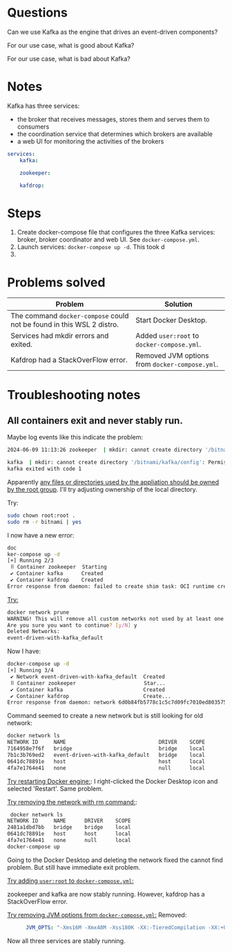 # Questions

Can we use Kafka as the engine that drives an event-driven components?

For our use case, what is good about Kafka?


For our use case, what is bad about Kafka?


# Notes
Kafka has three services:
- the broker that receives messages, stores them and serves them to consumers
- the coordination service that determines which brokers are available
- a web UI for monitoring the activities of the brokers

```yml
services:
    kafka:

    zookeeper:

    kafdrop:
```

# Steps
1. Create docker-compose file that configures the three Kafka services: broker, broker coordinator and web UI. See `docker-compose.yml`.
2. Launch services: `docker-compose up -d`. This took d
3. 

# Problems solved
| Problem | Solution |
| ---- | ---- |
| The command `docker-compose` could not be found in this WSL 2 distro. | Start Docker Desktop. |
| Services had mkdir errors and exited. | Added `user:root` to `docker-compose.yml`. |
| Kafdrop had a StackOverFlow error. | Removed JVM options from `docker-compose.yml`. |

# Troubleshooting notes
## All containers exit and never stably run.
Maybe log events like this indicate the problem:
```bash
2024-06-09 11:13:26 zookeeper  | mkdir: cannot create directory '/bitnami/zookeeper/data': Permission denied
```
```bash
kafka  | mkdir: cannot create directory '/bitnami/kafka/config': Permission denied
kafka exited with code 1
```
Apparently [any files or directories used by the appliation should be owned by the root group](https://github.com/bitnami/containers/issues/52630). I'll try adjusting ownership of the local directory. 

Try:
```bash
sudo chown root:root .
sudo rm -r bitnami | yes
```
I now have a new error:
```bash
doc
ker-compose up -d
[+] Running 2/3
 ⠿ Container zookeeper  Starting                                          1.2s 
 ✔ Container kafka      Created                                           0.0s 
 ✔ Container kafdrop    Created                                           0.0s 
Error response from daemon: failed to create shim task: OCI runtime create failed: runc create failed: unable to start container process: error during container init: error mounting "/run/desktop/mnt/host/wsl/docker-desktop-bind-mounts/Ubuntu/9324ae396053152be966ac63656914019cfb0aae4a67f96aac13c441ac52ce88" to rootfs at "/bitnami/zookeeper": mount /run/desktop/mnt/host/wsl/docker-desktop-bind-mounts/Ubuntu/9324ae396053152be966ac63656914019cfb0aae4a67f96aac13c441ac52ce88:/bitnami/zookeeper (via /proc/self/fd/9), flags: 0x5000: no such file or directory: unknown
```

[Try:](https://stackoverflow.com/a/74662602)
```bash
docker network prune
WARNING! This will remove all custom networks not used by at least one container.
Are you sure you want to continue? [y/N] y
Deleted Networks:
event-driven-with-kafka_default
```

Now I have:
```bash
docker-compose up -d
[+] Running 3/4
 ✔ Network event-driven-with-kafka_default  Created                       0.2s 
 ⠿ Container zookeeper                      Star...                       0.4s 
 ✔ Container kafka                          Created                       0.0s 
 ✔ Container kafdrop                        Create...                     0.0s 
Error response from daemon: network 6d0b84fb5778c1c5c7d09fc7010ed803575d9862a635a391aea899b7f9bcaac4 not found
```

Command seemed to create a new network but is still looking for old network:
```bash
docker network ls
NETWORK ID     NAME                              DRIVER    SCOPE
7164958e7f6f   bridge                            bridge    local
7b1c3b769ed2   event-driven-with-kafka_default   bridge    local
0641dc78891e   host                              host      local
4fa7e1764e41   none                              null      local
```

[Try restarting Docker engine:](https://stackoverflow.com/a/56373438):
I right-clicked the Docker Desktop icon and selected 'Restart'.
Same problem.


[Try removing the network with rm command:](https://stackoverflow.com/a/67131218):
```bash
 docker network ls
NETWORK ID     NAME      DRIVER    SCOPE
2481a1dbd7bb   bridge    bridge    local
0641dc78891e   host      host      local
4fa7e1764e41   none      null      local
docker-compose up 
```
Going to the Docker Desktop and deleting the network fixed the cannot find problem. But still have immediate exit problem.

[Try adding `user:root` to `docker-compose.yml`:](https://docs.vmware.com/en/VMware-Tanzu-Application-Catalog/services/tutorials/GUID-work-with-non-root-containers-index.html)

zookeeper and kafka are now stably running.
However, kafdrop has a StackOverFlow error.

[Try removing JVM options from `docker-compose.yml`:](      JVM_OPTS: "-Xms16M -Xmx48M -Xss180K -XX:-TieredCompilation -XX:+UseStringDeduplication -noverify")
Removed:
```yml
      JVM_OPTS: "-Xms16M -Xmx48M -Xss180K -XX:-TieredCompilation -XX:+UseStringDeduplication -noverify"
```
Now all three services are stably running.